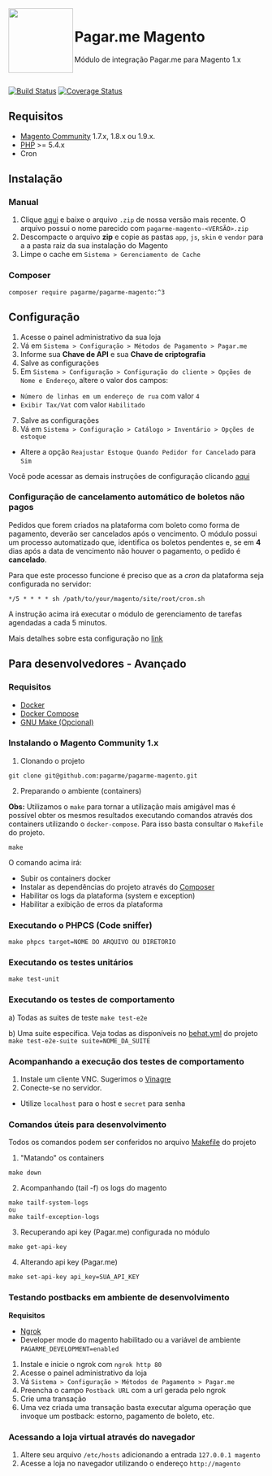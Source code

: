 <img src="https://cdn.rawgit.com/pagarme/brand/9ec30d3d4a6dd8b799bca1c25f60fb123ad66d5b/logo-circle.svg" width="127px" height="127px" align="left"/>

# Pagar.me Magento

Módulo de integração Pagar.me para Magento 1.x

<br>

[![Build Status](https://travis-ci.org/pagarme/pagarme-magento.svg?branch=v2)](https://travis-ci.org/pagarme/pagarme-magento)
[![Coverage Status](https://coveralls.io/repos/github/pagarme/pagarme-magento/badge.svg?branch=v2)](https://coveralls.io/github/pagarme/pagarme-magento?branch=master)

## Requisitos

- [Magento Community](https://magento.com/products/community-edition) 1.7.x, 1.8.x ou 1.9.x.
- [PHP](http://php.net) >= 5.4.x
- Cron

## Instalação

### Manual

1. Clique [aqui](https://github.com/pagarme/pagarme-magento/releases) e baixe o arquivo `.zip` de nossa versão mais recente. O arquivo possui o nome parecido com `pagarme-magento-<VERSÃO>.zip`
2. Descompacte o arquivo **zip** e copie as pastas `app`, `js`, `skin` e `vendor` para a a pasta raiz da sua instalação do Magento
3. Limpe o cache em `Sistema > Gerenciamento de Cache`

### Composer

```
composer require pagarme/pagarme-magento:^3
```

## Configuração

1. Acesse o painel administrativo da sua loja
2. Vá em `Sistema > Configuração > Métodos de Pagamento > Pagar.me`
3. Informe sua **Chave de API** e sua **Chave de criptografia**
4. Salve as configurações
5. Em `Sistema > Configuração > Configuração do cliente > Opções de Nome e Endereço`, altere o valor dos campos:
* `Número de linhas em um endereço de rua` com valor `4`
*  `Exibir Tax/Vat` com valor `Habilitado`
7. Salve as configurações
8. Vá em `Sistema > Configuração > Catálogo > Inventário > Opções de estoque`
* Altere a opção `Reajustar Estoque Quando Pedidor for Cancelado` para `Sim`

Você pode acessar as demais instruções de configuração clicando [aqui](https://docs.pagar.me/v2/docs/instalando-modulo-magento)

### Configuração de cancelamento automático de boletos não pagos

Pedidos que forem criados na plataforma com boleto como forma de pagamento,
deverão ser cancelados após o vencimento. O módulo possui um processo
automatizado que, identifica os boletos pendentes e, se em **4** dias após a
data de vencimento não houver o pagamento, o pedido é **cancelado**.

Para que este processo funcione é preciso que as a _cron_ da plataforma seja
configurada no servidor:

`*/5 * * * * sh /path/to/your/magento/site/root/cron.sh`

A instrução acima irá executar o módulo de gerenciamento de tarefas agendadas
 a cada 5 minutos.

Mais detalhes sobre esta configuração no [link](https://amasty.com/blog/configure-magento-cron-job/)

## Para desenvolvedores - Avançado

### Requisitos

- [Docker](https://docs.docker.com)
- [Docker Compose](https://docs.docker.com/compose/)
- [GNU Make (Opcional)](https://www.gnu.org/software/make/)

### Instalando o Magento Community 1.x

1. Clonando o projeto
```
git clone git@github.com:pagarme/pagarme-magento.git
```

2. Preparando o ambiente (containers)

**Obs:** Utilizamos o `make` para tornar a utilização mais amigável mas é possível obter os mesmos resultados executando comandos através dos containers utilizando o `docker-compose`. Para isso basta consultar o `Makefile` do projeto.

```
make
```

O comando acima irá:
- Subir os containers docker
- Instalar as dependências do projeto através do [Composer](https://getcomposer.org)
- Habilitar os logs da plataforma (system e exception)
- Habilitar a exibição de erros da plataforma

### Executando o PHPCS (Code sniffer)

```
make phpcs target=NOME DO ARQUIVO OU DIRETORIO
```

### Executando os testes unitários

```make test-unit```

### Executando os testes de comportamento

a) Todas as suites de teste
```make test-e2e```

b) Uma suite específica. Veja todas as disponíveis no [behat.yml](https://github.com/pagarme/pagarme-magento/blob/v2/behat.yml#L12) do projeto
```make test-e2e-suite suite=NOME_DA_SUITE```

### Acompanhando a execução dos testes de comportamento

1. Instale um cliente VNC. Sugerimos o [Vinagre](https://wiki.gnome.org/Apps/Vinagre)
2. Conecte-se no servidor.
*  Utilize `localhost` para o host e `secret` para senha

### Comandos úteis para desenvolvimento

Todos os comandos podem ser conferidos no arquivo [Makefile](https://github.com/pagarme/pagarme-magento/blob/v2/Makefile) do projeto

1. "Matando" os containers
```
make down
```

2. Acompanhando (tail -f) os logs do magento
```
make tailf-system-logs
ou
make tailf-exception-logs
```

3. Recuperando api key (Pagar.me) configurada no módulo
```
make get-api-key
```

4. Alterando api key (Pagar.me)
```
make set-api-key api_key=SUA_API_KEY
```

### Testando postbacks em ambiente de desenvolvimento

**Requisitos**

- [Ngrok](https://ngrok.com/)
- Developer mode do magento habilitado ou a variável de ambiente `PAGARME_DEVELOPMENT=enabled`

1. Instale e inicie o ngrok com `ngrok http 80`
2. Acesse o painel administrativo da loja
3. Vá `Sistema > Configuração > Métodos de Pagamento > Pagar.me`
4. Preencha o campo `Postback URL` com a url gerada pelo ngrok
5. Crie uma transação
6. Uma vez criada uma transação basta executar alguma operação que invoque um postback: estorno, pagamento de boleto, etc.

### Acessando a loja virtual através do navegador

1. Altere seu arquivo `/etc/hosts` adicionando a entrada `127.0.0.1 magento`
2. Acesse a loja no navegador utilizando o endereço `http://magento`
